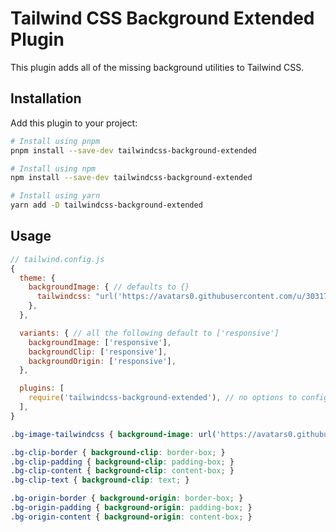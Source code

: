 # Tailwind CSS Background Extended Plugin

This plugin adds all of the missing background utilities to Tailwind CSS.

## Installation

Add this plugin to your project:

```bash
# Install using pnpm
pnpm install --save-dev tailwindcss-background-extended

# Install using npm
npm install --save-dev tailwindcss-background-extended

# Install using yarn
yarn add -D tailwindcss-background-extended
```

## Usage

```js
// tailwind.config.js
{
  theme: {
    backgroundImage: { // defaults to {}
      tailwindcss: "url('https://avatars0.githubusercontent.com/u/30317862')",
    },
  },

  variants: { // all the following default to ['responsive']
    backgroundImage: ['responsive'],
    backgroundClip: ['responsive'],
    backgroundOrigin: ['responsive'],
  },

  plugins: [
    require('tailwindcss-background-extended'), // no options to configure
  ],
}
```

```css
.bg-image-tailwindcss { background-image: url('https://avatars0.githubusercontent.com/u/30317862'); }

.bg-clip-border { background-clip: border-box; }
.bg-clip-padding { background-clip: padding-box; }
.bg-clip-content { background-clip: content-box; }
.bg-clip-text { background-clip: text; }

.bg-origin-border { background-origin: border-box; }
.bg-origin-padding { background-origin: padding-box; }
.bg-origin-content { background-origin: content-box; }
```
